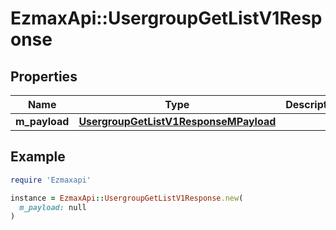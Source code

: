 # EzmaxApi::UsergroupGetListV1Response

## Properties

| Name | Type | Description | Notes |
| ---- | ---- | ----------- | ----- |
| **m_payload** | [**UsergroupGetListV1ResponseMPayload**](UsergroupGetListV1ResponseMPayload.md) |  |  |

## Example

```ruby
require 'Ezmaxapi'

instance = EzmaxApi::UsergroupGetListV1Response.new(
  m_payload: null
)
```

